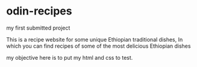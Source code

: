 # odin-recipes
my first submitted project

This is a recipe website for some unique Ethiopian traditional dishes,
In which you can find recipes of some of the most delicious Ethiopian dishes

my objective here is to put my html and css to test.

